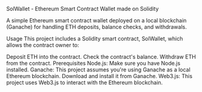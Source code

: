 SolWallet - Ethereum Smart Contract Wallet made on Solidity

A simple Ethereum smart contract wallet deployed on a local blockchain (Ganache) for handling ETH deposits, balance checks, and withdrawals.

Usage
This project includes a Solidity smart contract, SolWallet, which allows the contract owner to:

Deposit ETH into the contract.
Check the contract's balance.
Withdraw ETH from the contract.
Prerequisites
Node.js: Make sure you have Node.js installed.
Ganache: This project assumes you're using Ganache as a local Ethereum blockchain. Download and install it from Ganache.
Web3.js: This project uses Web3.js to interact with the Ethereum blockchain.
